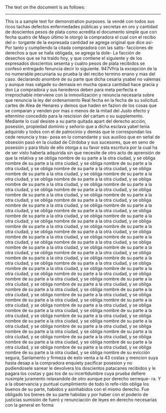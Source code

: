 The text on the document is as follows:

---

This is a sample text for demonstration purposes.
la vendé con todos sus ricos tachas defectos enfermedades públicas y secretas en oro y cantidad de doscientos pesos de plata como acredita el documento simple que con fecha quatro de
Mayo último le otorgó la compradora el cual con el recibo del o- 
torgante de la expresada cantidad se agrega original que dice así- 
Por tanto y cumpliendo la citada compradora con las satis- 
facciones de derechos a que se halla obligada, se agrega la dole-
La facción de desechos que se ha traído hoy, y que contiene el siguiente y de los expresados doscientos sesenta y cuatro pesos de plata recibidos se confesó entregado fenuncia decir lo siguiente.
947Vfría la excepción de la no numerable pecuniaria su prueba la del recibo termino enano y mas del caso. declarando anombre de su parte que dicha cesaria ysabel no valemas y aunque mas valgade su demasia en mucha opaca cantidad hace gracia y don
La compradora y sus herederos deben para meta perfecta e irreprochable interviene con la inmovilización y renuncia necesaria sobre que renuncia la ley del ordenamiento Real fecha en la fecha de su solicitud.
cartes de Alea de Henares y demos que haden en fazion de los cosas que se comparan y venden por mas o menos de la mitad del Justo efecto y eltermino concedido para la rescision del cartam o su supplemento. Mediante lo cual desiste a su parte quitada
apart del derecho acción, posesión, propiedad dominio y señorío que a dicha esclava yabel tenía adquirido y todos con el de patrocinio y demás que le correspondan los cede renuncia y tras- posa en lo comandante y sus auxilios que en señal de obsesión
pasó en la ciudad de Córdoba y sus sucesores, que en seno de posesión y para título de ello otorga a su favor esta escritura por la cual ha de ser visto haberla adquirida sin que necesite de otro acto de aprensión de que la relativa y se obliga nombre de su parte a la otra ciudad, y se obliga nombre de su parte a la otra ciudad, y se obliga nombre de su parte a la otra ciudad, y se obliga nombre de su parte a la otra ciudad, y se obliga nombre de su parte a la otra ciudad, y se obliga nombre de su parte a la otra ciudad, y se obliga nombre de su parte a la otra ciudad, y se obliga nombre de su parte a la otra ciudad, y se obliga nombre de su parte a la otra ciudad, y se obliga nombre de su parte a la otra ciudad, y se obliga nombre de su parte a la otra ciudad, y se obliga nombre de su parte a la otra ciudad, y se obliga nombre de su parte a la otra ciudad, y se obliga nombre de su parte a la otra ciudad, y se obliga nombre de su parte a la otra ciudad, y se obliga nombre de su parte a la otra ciudad, y se obliga nombre de su parte a la otra ciudad, y se obliga nombre de su parte a la otra ciudad, y se obliga nombre de su parte a la otra ciudad, y se obliga nombre de su parte a la otra ciudad, y se obliga nombre de su parte a la otra ciudad, y se obliga nombre de su parte a la otra ciudad, y se obliga nombre de su parte a la otra ciudad, y se obliga nombre de su parte a la otra ciudad, y se obliga nombre de su parte a la otra ciudad, y se obliga nombre de su parte a la otra ciudad, y se obliga nombre de su parte a la otra ciudad, y se obliga nombre de su parte a la otra ciudad, y se obliga nombre de su parte a la otra ciudad, y se obliga nombre de su parte a la otra ciudad, y se obliga nombre de su parte a la otra ciudad, y se obliga nombre de su parte a la otra ciudad, y se obliga nombre de su parte a la otra ciudad, y se obliga nombre de su parte a la otra ciudad, y se obliga nombre de su parte a la otra ciudad, y se obliga nombre de su parte a la otra ciudad, y se obliga nombre de su parte a la otra ciudad, y se obliga nombre de su parte a la otra ciudad, y se obliga nombre de su parte a la otra ciudad, y se obliga nombre de su parte a la otra ciudad, y se obliga nombre de su parte a la otra ciudad, y se obliga nombre de su parte a la otra ciudad, y se obliga nombre de su parte a la otra ciudad, y se obliga nombre de su parte a la otra ciudad, y se obliga nombre de su parte a la otra ciudad, y se obliga nombre de su parte a la otra ciudad, y se obliga nombre de su parte a la otra ciudad, y se obliga nombre de su parte a la otra ciudad, y se obliga nombre de su parte a la otra ciudad, y se obliga nombre de su parte a la otra ciudad, y se obliga nombre de su parte a la otra ciudad, y se obliga nombre de su parte a la otra ciudad, y se obliga nombre de su parte a la otra ciudad, y se obliga nombre de su parte a la otra ciudad, y se obliga nombre de su parte a la otra ciudad, y se obliga nombre de su parte a la otra ciudad, y se obliga nombre de su
evicción segura, Sanlamento y firmeza de esto venta a la 43 costas y mencion suya hasta desap a la compradora enquiety pacificar posesion y no pudiendosele sanear le devolvera los doscientos patacanes recibidos y le pagara los costas y gas
tos de su incertidumbre cuya prueba defiere nusimple juramento relaxandole de otro aunque por derecho serreque- ra. Y a la observancia y puntual cumplimiento de todo lo refe-rido obliga los buenos de su parte, habidos y asinhabidos con el mismo derecho.
Fue obligado los bienes de su parte habidas y por haber con
el poderío de justicias sumisión de fueró y renunciación
de leyes en derecho necesarias con la general en forma